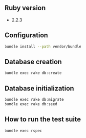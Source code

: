## Ruby version
- 2.2.3

## Configuration
~~~ sh
bundle install --path vendor/bundle
~~~

## Database creation
~~~ sh
bundle exec rake db:create
~~~

## Database initialization
~~~ sh
bundle exec rake db:migrate
bundle exec rake db:seed
~~~

## How to run the test suite
~~~ sh
bundle exec rspec
~~~

